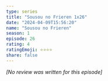 ```yaml
---
type: series
title: "Sousou no Frieren 1x26"
date: "2024-04-09T15:56:20"
name: "Sousou no Frieren"
season: 1
episode: 26
rating: 4
ratingEmoji: ⭐️⭐️⭐️⭐️
share: false
---
```


*[No review was written for this episode]*
